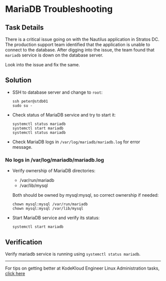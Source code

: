 # MariaDB Troubleshooting

## Task Details

There is a critical issue going on with the Nautilus application in Stratos DC. The production support team identified that the application is unable to connect to the database. After digging into the issue, the team found that `mariadb` service is down on the database server.

Look into the issue and fix the same.

## Solution

* SSH to database server and change to `root`:

      ssh peter@stdb01
      sudo su -

* Check status of MariaDB service and try to start it:

      systemctl status mariadb
      systemctl start mariadb
      systemctl status mariadb

* Check MariaDB logs in `/var/log/mariadb/mariadb.log` for error message.

### No logs in /var/log/mariadb/mariadb.log

* Verify ownership of MariaDB directories:
  * /var/run/mariadb
  * /var/lib/mysql  

  Both should be owned by mysql:mysql, so correct ownership if needed:

      chown mysql:mysql /var/run/mariadb
      chown mysql:mysql /var/lib/mysql

* Start MariaDB service and verify its status:

      systemctl start mariadb

## Verification

Verify mariadb service is running using `systemctl status mariadb`.

---
For tips on getting better at KodeKloud Engineer Linux Administration tasks, [click here](./README.md)
